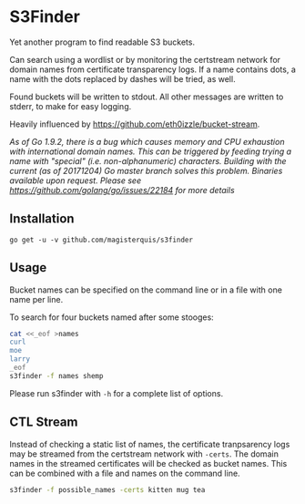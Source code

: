 S3Finder
========
Yet another program to find readable S3 buckets.

Can search using a wordlist or by monitoring the certstream network for
domain names from certificate transparency logs.  If a name contains dots, a
name with the dots replaced by dashes will be tried, as well.

Found buckets will be written to stdout.  All other messages are written to
stderr, to make for easy logging.

Heavily influenced by https://github.com/eth0izzle/bucket-stream.

*As of Go 1.9.2, there is a bug which causes memory and CPU exhaustion with
international domain names.  This can be triggered by feeding trying a name
with "special" (i.e. non-alphanumeric) characters.  Building with the current
(as of 20171204) Go master branch solves this problem.  Binaries available
upon request.  Please see https://github.com/golang/go/issues/22184 for more
details*

Installation
------------
```
go get -u -v github.com/magisterquis/s3finder
```

Usage
-----
Bucket names can be specified on the command line or in a file with one name
per line.

To search for four buckets named after some stooges:
```bash
cat <<_eof >names
curl
moe
larry
_eof
s3finder -f names shemp
```

Please run s3finder with `-h` for a complete list of options.

CTL Stream
----------
Instead of checking a static list of names, the certificate tranpsarency logs
may be streamed from the certstream network with `-certs`.  The domain names in
the streamed certificates will be checked as bucket names.  This can be
combined with a file and names on the command line.

```bash
s3finder -f possible_names -certs kitten mug tea
```
